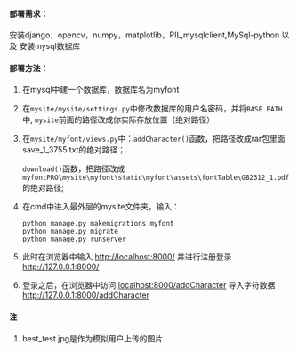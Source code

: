 #### 部署需求：
安装django，opencv，numpy，matplotlib，PIL,mysqlclient,MySql-python 以及 安装mysql数据库
#### 部署方法：
1. 在mysql中建一个数据库，数据库名为myfont

2. 在`mysite/mysite/settings.py`中修改数据库的用户名密码，并将`BASE PATH`中, `mysite`前面的路径改成你实际存放位置（绝对路径）

3. 在`mysite/myfont/views.py`中：`addCharacter()`函数，把路径改成rar包里面save_1_3755.txt的绝对路径；

   `download()`函数，把路径改成`myfontPRO\mysite\myfont\static\myfont\assets\fontTable\GB2312_1.pdf`的绝对路径;

4. 在cmd中进入最外层的mysite文件夹，输入：

   ```shell
   python manage.py makemigrations myfont
   python manage.py migrate
   python manage.py runserver
   ```

5. 此时在浏览器中输入 [http://localhost:8000/]() 并进行注册登录 http://127.0.0.1:8000/

6. 登录之后，在浏览器中访问 [localhost:8000/addCharacter]() 导入字符数据 http://127.0.0.1:8000/addCharacter


#### 注

1. best_test.jpg是作为模拟用户上传的图片